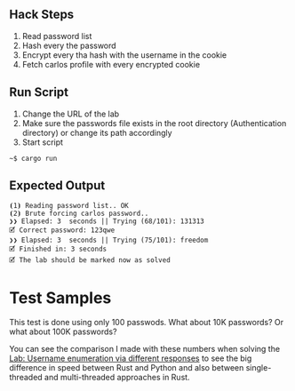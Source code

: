 ## Hack Steps

1. Read password list
2. Hash every the password
3. Encrypt every tha hash with the username in the cookie
4. Fetch carlos profile with every encrypted cookie

## Run Script

1. Change the URL of the lab
2. Make sure the passwords file exists in the root directory (Authentication directory) or change its path accordingly
3. Start script

```
~$ cargo run
```

## Expected Output

```
⦗1⦘ Reading password list.. OK
⦗2⦘ Brute forcing carlos password.. 
❯❯ Elapsed: 3  seconds || Trying (68/101): 131313                                            
🗹 Correct password: 123qwe
❯❯ Elapsed: 3  seconds || Trying (75/101): freedom                                           
🗹 Finished in: 3 seconds
🗹 The lab should be marked now as solved
```

# Test Samples

This test is done using only 100 passwods. What about 10K passwords?
Or what about 100K passwords?

You can see the comparison I made with these numbers when solving the [Lab: Username enumeration via different responses](https://github.com/elqal3awii/WebSecurity-Academy-with-Rust/tree/main/Authentication/Username%20enumeration%20via%20different%20responses) to see the big difference in speed between Rust and Python and also between single-threaded and multi-threaded approaches in Rust.
